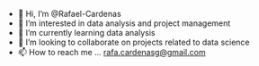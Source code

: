 - 👋 Hi, I’m @Rafael-Cardenas
- 👀 I’m interested in data analysis and project management
- 🌱 I’m currently learning data analysis
- 💞️ I’m looking to collaborate on projects related to data science
- 📫 How to reach me ... rafa.cardenasg@gmail.com 
